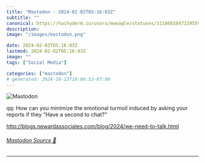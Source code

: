 ```yaml
---
title: "Mastodon - 2024-02-02T05:16:03Z"
subtitle: ""
canonical: https://hachyderm.io/users/mweagle/statuses/111860184732955997
description:
image: "/images/mastodon.png"

date: 2024-02-02T05:16:03Z
lastmod: 2024-02-02T05:16:03Z
image: ""
tags: ["Social Media"]

categories: ["mastodon"]
# generated: 2024-10-23T18:04:53-07:00
---
```

![Mastodon](/images/mastodon.png)

<p>qq: How can you minimize the emotional turmoil induced by asking your reports if they “Have a second to chat?”</p><p><a href="http://blogs.newardassociates.com/blog/2024/we-need-to-talk.html" target="_blank" rel="nofollow noopener noreferrer" translate="no"><span class="invisible">http://</span><span class="ellipsis">blogs.newardassociates.com/blo</span><span class="invisible">g/2024/we-need-to-talk.html</span></a></p>


###### [Mastodon Source 🐘](https://hachyderm.io/@mweagle/111860184732955997)

___
